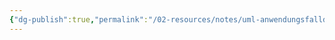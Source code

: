 ```yaml
---
{"dg-publish":true,"permalink":"/02-resources/notes/uml-anwendungsfalldiagramm/","tags":["empty","GFN/prüfungsrelevant/AP2"],"updated":"2024-09-26T11:09:32.768+02:00"}
---
```


